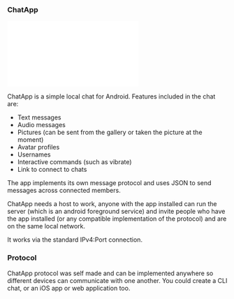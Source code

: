### ChatApp
![Preview Images](./Preview.md)

ChatApp is a simple local chat for Android. Features included in the chat are:
- Text messages
- Audio messages
- Pictures (can be sent from the gallery or taken the picture at the moment)
- Avatar profiles
- Usernames
- Interactive commands (such as vibrate)
- Link to connect to chats

The app implements its own message protocol and uses JSON to send messages across connected members.

ChatApp needs a host to work, anyone with the app installed can run the server (which is an android foreground service) and invite
people who have the app installed (or any compatible implementation of the protocol) and are on the same local network.

It works via the standard IPv4:Port connection.

### Protocol
ChatApp protocol was self made and can be implemented anywhere so different devices can communicate with one another. You
could create a CLI chat, or an iOS app or web application too.